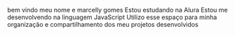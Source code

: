 bem vindo meu nome e marcelly gomes 
Estou estudando na Alura
Estou me desenvolvendo na linguagem JavaScript
Utilizo esse espaço para minha organização e compartilhamento dos meu projetos desenvolvidos
